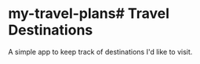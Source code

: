 # my-travel-plans# Travel Destinations

A simple app to keep track of destinations I'd like to visit.
